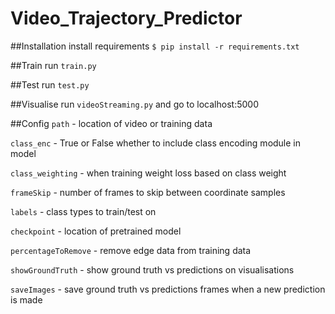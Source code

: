 # Video_Trajectory_Predictor

##Installation
install requirements ```$ pip install -r requirements.txt```

##Train
run ```train.py```

##Test
run ```test.py```

##Visualise
run ```videoStreaming.py``` and go to localhost:5000

##Config
```path``` - location of video or training data

```class_enc``` - True or False whether to include class encoding module in model

```class_weighting``` - when training weight loss based on class weight

```frameSkip``` - number of frames to skip between coordinate samples

```labels``` - class types to train/test on

```checkpoint``` - location of pretrained model

```percentageToRemove``` - remove edge data from training data

```showGroundTruth``` - show ground truth vs predictions on visualisations

```saveImages``` - save ground truth vs predictions frames when a new prediction is made

